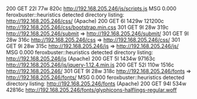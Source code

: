 200      GET       22l       77w      820c http://192.168.205.246/js/scripts.js
MSG      0.000 feroxbuster::heuristics detected directory listing: http://192.168.205.246/css/ (Apache)
200      GET        6l     1429w   121200c http://192.168.205.246/css/bootstrap.min.css
301      GET        9l       28w      319c http://192.168.205.246/submit => http://192.168.205.246/submit/
301      GET        9l       28w      316c http://192.168.205.246/css => http://192.168.205.246/css/
301      GET        9l       28w      315c http://192.168.205.246/js => http://192.168.205.246/js/
MSG      0.000 feroxbuster::heuristics detected directory listing: http://192.168.205.246/js (Apache)
200      GET        5l     1434w    97163c http://192.168.205.246/js/jquery-1.12.4.min.js
200      GET       52l      110w     1516c http://192.168.205.246/
301      GET        9l       28w      318c http://192.168.205.246/fonts => http://192.168.205.246/fonts/
MSG      0.000 feroxbuster::heuristics detected directory listing: http://192.168.205.246/fonts (Apache)
200      GET       94l      534w    42816c http://192.168.205.246/fonts/glyphicons-halflings-regular.woff
